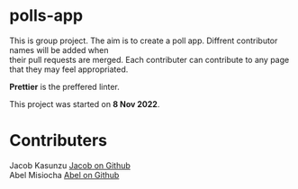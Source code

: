 # polls-app
This is group project. The aim is to create a poll app. Diffrent contributor names will be added when <br> their pull requests  are merged.
 Each contributer can contribute to any page that they may feel appropriated.

<b>Prettier</b> is the preffered linter.

This project was started on <strong>8 Nov 2022</strong>.

# Contributers
Jacob Kasunzu  <a href="https://github.com/Jacob-Kasunzu/">Jacob on Github</a> <br>
Abel Misiocha  <a href="https://github.com/Codedwells/">Abel on Github</a>